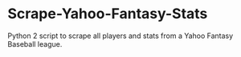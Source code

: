 # Scrape-Yahoo-Fantasy-Stats
Python 2 script to scrape all players and stats from a Yahoo Fantasy Baseball league.
